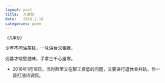 ```yaml
---
layout: post
title:  凡事愁
date:   2016-1-18
categories: poem
---
```

`《凡事愁》`

少年不问油茶钱，一味讲台求奉献。

迟暮才晓愁滋味，手拿三千心里寒。

<!--more-->

- 2016年1月18日，当时群里又在聊工资低的问题，又要进行退休金并轨，作一首打油诗调侃。